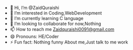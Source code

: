 - 👋 Hi, I’m @ZaidQuraishi
- 👀 I’m interested in Coding,WebDevelopment
- 🌱 I’m currently learning C language 
- 💞️ I’m looking to collaborate for now,Nothing
- 📫 How to reach me Zaidquraishi0091@gmail.com
- 😄 Pronouns: HE/Coder
- ⚡ Fun fact: Nothing funny About me,Just talk to me work 

<!---
ZaidQuraishi/ZaidQuraishi is a ✨ special ✨ repository because its `README.md` (this file) appears on your GitHub profile.
You can click the Preview link to take a look at your changes.
--->
